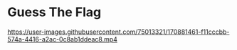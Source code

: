 # Guess The Flag





https://user-images.githubusercontent.com/75013321/170881461-f11cccbb-574a-4416-a2ac-0c8ab1ddeac8.mp4

